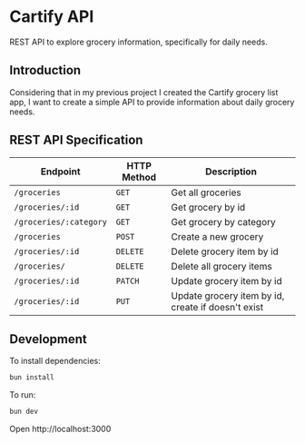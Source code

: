 # Cartify API

REST API to explore grocery information, specifically for daily needs.

## Introduction

Considering that in my previous project I created the Cartify grocery list app, I want to create a simple API to provide information about daily grocery needs.

## REST API Specification

| Endpoint               | HTTP Method | Description                                        |
| ---------------------- | ----------- | -------------------------------------------------- |
| `/groceries`           | `GET`       | Get all groceries                                  |
| `/groceries/:id`       | `GET`       | Get grocery by id                                  |
| `/groceries/:category` | `GET`       | Get grocery by category                            |
| `/groceries`           | `POST`      | Create a new grocery                               |
| `/groceries/:id`       | `DELETE`    | Delete grocery item by id                          |
| `/groceries/`          | `DELETE`    | Delete all grocery items                           |
| `/groceries/:id`       | `PATCH`     | Update grocery item by id                          |
| `/groceries/:id`       | `PUT`       | Update grocery item by id, create if doesn't exist |

## Development

To install dependencies:

```sh
bun install
```

To run:

```sh
bun dev
```

Open http://localhost:3000
